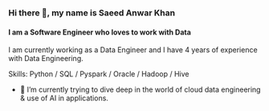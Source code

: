 ### Hi there 👋, my name is Saeed Anwar Khan
#### I am a Software Engineer who loves to work with Data

I am currently working as a Data Engineer and I have 4 years of experience with Data Engineering.

Skills: Python / SQL / Pyspark / Oracle / Hadoop / Hive

- 🔭 I’m currently trying to dive deep in the world of cloud data engineering & use of AI in applications.




